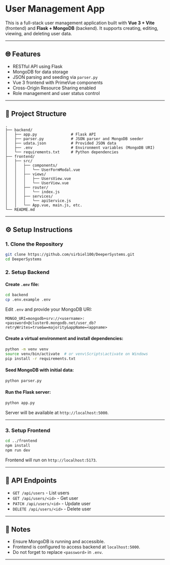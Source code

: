 
# User Management App

This is a full-stack user management application built with **Vue 3 + Vite** (frontend) and **Flask + MongoDB** (backend). It supports creating, editing, viewing, and deleting user data.

---

## 🌐 Features

- RESTful API using Flask
- MongoDB for data storage
- JSON parsing and seeding via `parser.py`
- Vue 3 frontend with PrimeVue components
- Cross-Origin Resource Sharing enabled
- Role management and user status control

---

## 📁 Project Structure

```
.
├── backend/
│   ├── app.py               # Flask API
│   ├── parser.py            # JSON parser and MongoDB seeder
│   ├── udata.json           # Provided JSON data
│   ├── .env                 # Environment variables (MongoDB URI)
│   └── requirements.txt     # Python dependencies
├── frontend/
│   ├── src/
│   │   ├── components/
│   │   │   └── UserFormModal.vue
│   │   ├── views/
│   │   │   ├── UsersView.vue
│   │   │   └── UserView.vue
│   │   ├── router/
│   │   │   └── index.js
│   │   ├── services/
│   │   │   └── apiService.js
│   │   └── App.vue, main.js, etc.
└── README.md
```

---

## ⚙️ Setup Instructions

### 1. Clone the Repository

```bash
git clone https://github.com/sirbiel100/DeeperSystems.git
cd DeeperSystems
```

### 2. Setup Backend

#### Create `.env` file:

```bash
cd backend
cp .env.example .env
```

Edit `.env` and provide your MongoDB URI:

```
MONGO_URI=mongodb+srv://<username>:<password>@cluster0.mongodb.net/user_db?retryWrites=true&w=majority&appName=<appname>
```

#### Create a virtual environment and install dependencies:

```bash
python -m venv venv
source venv/bin/activate  # or venv\Scripts\activate on Windows
pip install -r requirements.txt
```

#### Seed MongoDB with initial data:

```bash
python parser.py
```

#### Run the Flask server:

```bash
python app.py
```

Server will be available at `http://localhost:5000`.

---

### 3. Setup Frontend

```bash
cd ../frontend
npm install
npm run dev
```

Frontend will run on `http://localhost:5173`.

---

## 📡 API Endpoints

- `GET /api/users` - List users
- `GET /api/users/<id>` - Get user
- `PATCH /api/users/<id>` - Update user
- `DELETE /api/users/<id>` - Delete user

---

## 🧪 Notes

- Ensure MongoDB is running and accessible.
- Frontend is configured to access backend at `localhost:5000`.
- Do not forget to replace `<password>` in `.env`.

---